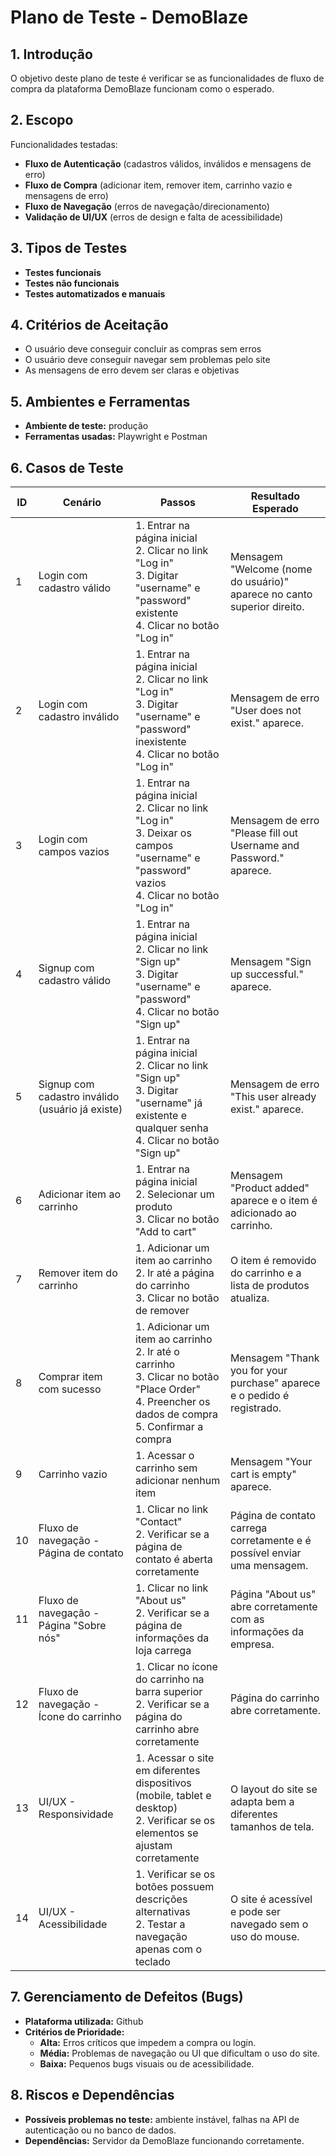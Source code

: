 # Plano de Teste - DemoBlaze

## 1. Introdução
O objetivo deste plano de teste é verificar se as funcionalidades de fluxo de compra da plataforma DemoBlaze funcionam como o esperado.

## 2. Escopo
Funcionalidades testadas:
- **Fluxo de Autenticação** (cadastros válidos, inválidos e mensagens de erro)
- **Fluxo de Compra** (adicionar item, remover item, carrinho vazio e mensagens de erro)
- **Fluxo de Navegação** (erros de navegação/direcionamento)
- **Validação de UI/UX** (erros de design e falta de acessibilidade)

## 3. Tipos de Testes
- **Testes funcionais**
- **Testes não funcionais**
- **Testes automatizados e manuais**

## 4. Critérios de Aceitação
- O usuário deve conseguir concluir as compras sem erros
- O usuário deve conseguir navegar sem problemas pelo site
- As mensagens de erro devem ser claras e objetivas

## 5. Ambientes e Ferramentas
- **Ambiente de teste:** produção
- **Ferramentas usadas:** Playwright e Postman

## 6. Casos de Teste

| ID  | Cenário | Passos | Resultado Esperado |
|-----|---------|--------|--------------------|
| 1   | Login com cadastro válido | 1. Entrar na página inicial  <br> 2. Clicar no link "Log in" <br> 3. Digitar "username" e "password" existente <br> 4. Clicar no botão "Log in" | Mensagem "Welcome (nome do usuário)" aparece no canto superior direito. |
| 2   | Login com cadastro inválido | 1. Entrar na página inicial <br> 2. Clicar no link "Log in" <br> 3. Digitar "username" e "password" inexistente <br> 4. Clicar no botão "Log in" | Mensagem de erro "User does not exist." aparece. |
| 3   | Login com campos vazios | 1. Entrar na página inicial <br> 2. Clicar no link "Log in" <br> 3. Deixar os campos "username" e "password" vazios <br> 4. Clicar no botão "Log in" | Mensagem de erro "Please fill out Username and Password." aparece. |
| 4   | Signup com cadastro válido | 1. Entrar na página inicial <br> 2. Clicar no link "Sign up" <br> 3. Digitar "username" e "password" <br> 4. Clicar no botão "Sign up" | Mensagem "Sign up successful." aparece. |
| 5   | Signup com cadastro inválido (usuário já existe) | 1. Entrar na página inicial <br> 2. Clicar no link "Sign up" <br> 3. Digitar "username" já existente e qualquer senha <br> 4. Clicar no botão "Sign up" | Mensagem de erro "This user already exist." aparece. |
| 6   | Adicionar item ao carrinho | 1. Entrar na página inicial <br> 2. Selecionar um produto <br> 3. Clicar no botão "Add to cart" | Mensagem "Product added" aparece e o item é adicionado ao carrinho. |
| 7   | Remover item do carrinho | 1. Adicionar um item ao carrinho <br> 2. Ir até a página do carrinho <br> 3. Clicar no botão de remover | O item é removido do carrinho e a lista de produtos atualiza. |
| 8   | Comprar item com sucesso | 1. Adicionar um item ao carrinho <br> 2. Ir até o carrinho <br> 3. Clicar no botão "Place Order" <br> 4. Preencher os dados de compra <br> 5. Confirmar a compra | Mensagem "Thank you for your purchase" aparece e o pedido é registrado. |
| 9   | Carrinho vazio | 1. Acessar o carrinho sem adicionar nenhum item | Mensagem "Your cart is empty" aparece. |
| 10  | Fluxo de navegação - Página de contato | 1. Clicar no link "Contact" <br> 2. Verificar se a página de contato é aberta corretamente | Página de contato carrega corretamente e é possível enviar uma mensagem. |
| 11  | Fluxo de navegação - Página "Sobre nós" | 1. Clicar no link "About us" <br> 2. Verificar se a página de informações da loja carrega | Página "About us" abre corretamente com as informações da empresa. |
| 12  | Fluxo de navegação - Ícone do carrinho | 1. Clicar no ícone do carrinho na barra superior <br> 2. Verificar se a página do carrinho abre corretamente | Página do carrinho abre corretamente. |
| 13  | UI/UX - Responsividade | 1. Acessar o site em diferentes dispositivos (mobile, tablet e desktop) <br> 2. Verificar se os elementos se ajustam corretamente | O layout do site se adapta bem a diferentes tamanhos de tela. |
| 14  | UI/UX - Acessibilidade | 1. Verificar se os botões possuem descrições alternativas <br> 2. Testar a navegação apenas com o teclado | O site é acessível e pode ser navegado sem o uso do mouse. |

## 7. Gerenciamento de Defeitos (Bugs)
- **Plataforma utilizada:** Github
- **Critérios de Prioridade:**
  - **Alta:** Erros críticos que impedem a compra ou login.
  - **Média:** Problemas de navegação ou UI que dificultam o uso do site.
  - **Baixa:** Pequenos bugs visuais ou de acessibilidade.

## 8. Riscos e Dependências
- **Possíveis problemas no teste:** ambiente instável, falhas na API de autenticação ou no banco de dados.
- **Dependências:** Servidor da DemoBlaze funcionando corretamente.
